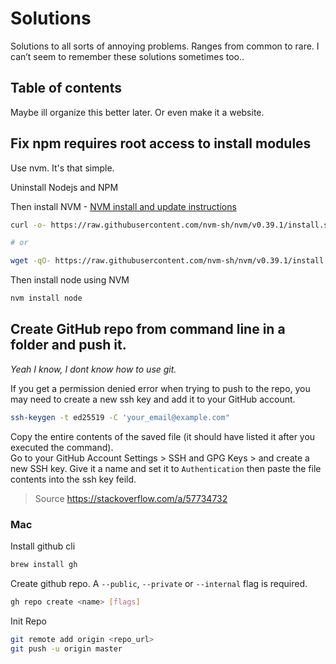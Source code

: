 # Solutions
Solutions to all sorts of annoying problems. Ranges from common to rare. I can’t seem to remember these solutions sometimes too..

## Table of contents
Maybe ill organize this better later. Or even make it a website.


## Fix npm requires root access to install modules
Use nvm. It's that simple.  

Uninstall Nodejs and NPM  

Then install NVM - [NVM install and update instructions](https://github.com/nvm-sh/nvm#installing-and-updating)  

```bash
curl -o- https://raw.githubusercontent.com/nvm-sh/nvm/v0.39.1/install.sh | bash

# or

wget -qO- https://raw.githubusercontent.com/nvm-sh/nvm/v0.39.1/install.sh | bash
```

Then install node using NVM
```bash
nvm install node
```


## Create GitHub repo from command line in a folder and push it.
_Yeah I know, I dont know how to use git._  

If you get a permission denied error when trying to push to the repo, you may need to create a new ssh key and add it to your GitHub account.

```bash
ssh-keygen -t ed25519 -C 'your_email@example.com"
```
Copy the entire contents of the saved file (it should have listed it after you executed the command).  
Go to your GitHub Account Settings > SSH and GPG Keys > and create a new SSH key. Give it a name and set it to `Authentication` then paste the file contents into the ssh key feild.
> Source https://stackoverflow.com/a/57734732  

### Mac
Install github cli

```bash
brew install gh
```

Create github repo. A `--public`, `--private` or `--internal` flag is required.

```bash
gh repo create <name> [flags]
```

Init Repo

```bash
git remote add origin <repo_url>
git push -u origin master
```
